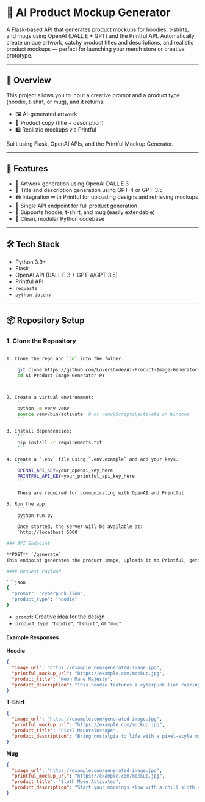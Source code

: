# 🧠 AI Product Mockup Generator

A Flask-based API that generates product mockups for hoodies, t-shirts, and mugs using OpenAI (DALL·E + GPT) and the Printful API. Automatically create unique artwork, catchy product titles and descriptions, and realistic product mockups — perfect for launching your merch store or creative prototype.

---

## 🧩 Overview

This project allows you to input a creative prompt and a product type (hoodie, t-shirt, or mug), and it returns:

- 🖼️ AI-generated artwork  
- 📝 Product copy (title + description)  
- 🛍️ Realistic mockups via Printful  

Built using Flask, OpenAI APIs, and the Printful Mockup Generator.

---

## 🚀 Features

- 🎨 Artwork generation using OpenAI DALL·E 3  
- 🤖 Title and description generation using GPT-4 or GPT-3.5  
- 🖨️ Integration with Printful for uploading designs and retrieving mockups  
- 🔁 Single API endpoint for full product generation  
- 👕 Supports hoodie, t-shirt, and mug (easily extendable)  
- 🧼 Clean, modular Python codebase  

---

## 🛠️ Tech Stack

- Python 3.9+  
- Flask  
- OpenAI API (DALL·E 3 + GPT-4/GPT-3.5)  
- Printful API  
- `requests`  
- `python-dotenv`  

---

## 📦 Repository Setup

### 1. Clone the Repository

```bash

1. Clone the repo and `cd` into the folder.

    git clone https://github.com/LoversCode/Ai-Product-Image-Generator-PY.git
    cd Ai-Product-Image-Generator-PY



2. Create a virtual environment:
    ```
    python -m venv venv
    source venv/bin/activate  # or venv\Scripts\activate on Windows
    ```

3. Install dependencies:
    ```
    pip install -r requirements.txt
    ```

4. Create a `.env` file using `.env.example` and add your keys.
    ```
    OPENAI_API_KEY=your_openai_key_here  
    PRINTFUL_API_KEY=your_printful_api_key_here
    ```

    These are required for communicating with OpenAI and Printful.

5. Run the app:
    ```
    python run.py
    ```
    Once started, the server will be available at:  
    `http://localhost:5000`

### API Endpoint

**POST** `/generate`  
This endpoint generates the product image, uploads it to Printful, gets the mockup, and returns the product title and description.

#### Request Payload

```json
{
  "prompt": "cyberpunk lion",
  "product_type": "hoodie"
}
```

- `prompt`: Creative idea for the design  
- `product_type`: `"hoodie"`, `"tshirt"`, or `"mug"`

#### Example Responses

**Hoodie**

```json
{
  "image_url": "https://example.com/generated-image.jpg",
  "printful_mockup_url": "https://example.com/mockup.jpg",
  "product_title": "Neon Mane Majesty",
  "product_description": "This hoodie features a cyberpunk lion roaring through neon streets. A bold pick for fans of futuristic fashion and wild energy."
}
```

**T-Shirt**

```json
{
  "image_url": "https://example.com/generated-image.jpg",
  "printful_mockup_url": "https://example.com/mockup.jpg",
  "product_title": "Pixel Mountainscape",
  "product_description": "Bring nostalgia to life with a pixel-style mountain sunrise. Soft, stylish, and totally retro."
}
```

**Mug**

```json
{
  "image_url": "https://example.com/generated-image.jpg",
  "printful_mockup_url": "https://example.com/mockup.jpg",
  "product_title": "Sloth Mode Activated",
  "product_description": "Start your mornings slow with a chill sloth sipping coffee. A mug that speaks to your cozy side."
}
```
